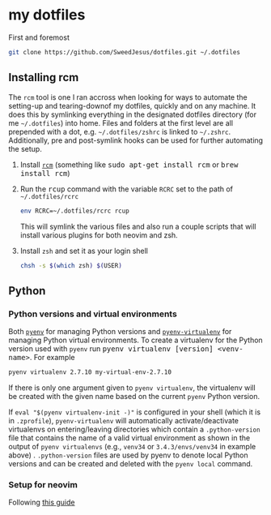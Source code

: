 # my dotfiles

First and foremost

```bash
git clone https://github.com/SweedJesus/dotfiles.git ~/.dotfiles
```

## Installing rcm

The `rcm` tool is one I ran accross when looking for ways to automate the setting-up and
tearing-downof my dotfiles, quickly and on any machine. It does this by symlinking everything in the
designated dotfiles directory (for me `~/.dotfiles`) into home. Files and folders at the first level
are all prepended with a dot, e.g. `~/.dotfiles/zshrc` is linked to `~/.zshrc`. Additionally, pre
and post-symlink hooks can be used for further automating the setup.

1. Install [`rcm`][rcm]
    (something like <kbd>sudo apt-get install rcm</kbd> or <kbd>brew install rcm</kbd>)

2. Run the <kbd>rcup</kbd> command with the variable `RCRC` set to the path of `~/.dotfiles/rcrc`

    ```bash
    env RCRC=~/.dotfiles/rcrc rcup
    ```

    This will symlink the various files and also run a couple scripts that will install various plugins
    for both neovim and zsh.

3. Install `zsh` and set it as your login shell

    ```bash
    chsh -s $(which zsh) $(USER)
    ```

[rcm]: https://github.com/thoughtbot/rcm

## Python

### Python versions and virtual environments

Both [`pyenv`][pyenv] for managing Python versions and [`pyenv-virtualenv`][pyenv-virtualenv] for
managing Python virtual environments. To create a virtualenv for the Python version used with `pyenv`
run <kbd>pyenv virtualenv [version] \<venv-name\></kbd>. For example

[pyenv]: https://github.com/pyenv/pyenv
[pyenv-virtualenv]: https://github.com/pyenv/pyenv-virtualenv

```bash
pyenv virtualenv 2.7.10 my-virtual-env-2.7.10
```

If there is only one argument given to `pyenv virtualenv`, the virtualenv will be created with the
given name based on the current `pyenv` Python version.

If `eval "$(pyenv virtualenv-init -)"` is configured in your shell (which it is in `.zprofile`),
`pyenv-virtualenv` will automatically activate/deactivate virtualenvs on entering/leaving
directories which contain a `.python-version` file that contains the name of a valid virtual
environment as shown in the output of `pyenv virtualenvs` (e.g., `venv34` or `3.4.3/envs/venv34` in
example above) . `.python-version` files are used by pyenv to denote local Python versions and can
be created and deleted with the `pyenv local` command.

### Setup for neovim

Following [this guide][]

[this guide]: https://github.com/deoplete-plugins/deoplete-jedi/wiki/Setting-up-Python-for-Neovim#using-virtual-environments

